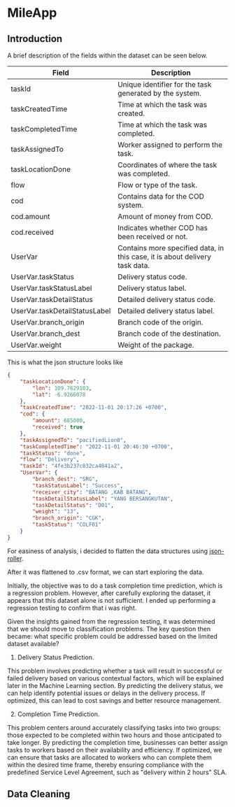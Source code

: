 # MileApp

## Introduction

A brief description of the fields within the dataset can be seen below.

| Field                    | Description                                  |
|--------------------------|----------------------------------------------|
| taskId                   | Unique identifier for the task generated by the system. |
| taskCreatedTime          | Time at which the task was created.           |
| taskCompletedTime        | Time at which the task was completed.         |
| taskAssignedTo           | Worker assigned to perform the task.          |
| taskLocationDone         | Coordinates of where the task was completed.  |
| flow                     | Flow or type of the task.                     |
| cod                      | Contains data for the COD system.             |
| cod.amount               | Amount of money from COD.                     |
| cod.received             | Indicates whether COD has been received or not. |
| UserVar                  | Contains more specified data, in this case, it is about delivery task data. |
| UserVar.taskStatus       | Delivery status code.                         |
| UserVar.taskStatusLabel | Delivery status label.                        |
| UserVar.taskDetailStatus | Detailed delivery status code.                |
| UserVar.taskDetailStatusLabel | Detailed delivery status label.           |
| UserVar.branch_origin    | Branch code of the origin.                    |
| UserVar.branch_dest      | Branch code of the destination.               |
| UserVar.weight           | Weight of the package.                        |


This is what the json structure looks like

```json
{
    "taskLocationDone": {
        "lon": 109.7629103,
        "lat": -6.9266078
    },
    "taskCreatedTime": "2022-11-01 20:17:26 +0700",
    "cod": {
        "amount": 685000,
        "received": true
    },
    "taskAssignedTo": "pacifiedLion0",
    "taskCompletedTime": "2022-11-01 20:46:30 +0700",
    "taskStatus": "done",
    "flow": "Delivery",
    "taskId": "4fe3b237c832ca4841a2",
    "UserVar": {
        "branch_dest": "SRG",
        "taskStatusLabel": "Success",
        "receiver_city": "BATANG ,KAB BATANG",
        "taskDetailStatusLabel": "YANG BERSANGKUTAN",
        "taskDetailStatus": "D01",
        "weight": "13",
        "branch_origin": "CGK",
        "taskStatus": "COLF01"
    }
}
```

For easiness of analysis, i decided to flatten the data structures using [json-roller](https://github.com/xitiomet/json-roller).

After it was flattened to .csv format, we can start exploring the data.

Initially, the objective was to do a task completion time prediction, which is a regression problem. However, after carefully exploring the dataset, it appears that this dataset alone is not sufficient. I ended up performing a regression testing to confirm that i was right.

Given the insights gained from the regression testing, it was determined that we should move to classification problems. The key question then became: what specific problem could be addressed based on the limited dataset available?


1. Delivery Status Prediction. 

This problem involves predicting whether a task will result in successful or failed delivery based on various contextual factors, which will be explained later in the Machine Learning section. By predicting the delivery status, we can help identify potential issues or delays in the delivery process. If optimized, this can lead to cost savings and better resource management.

2. Completion Time Prediction. 

This problem centers around accurately classifying tasks into two groups: those expected to be completed within two hours and those anticipated to take longer. By predicting the completion time, businesses can better assign tasks to workers based on their availability and efficiency. If optimized, we can ensure that tasks are allocated to workers who can complete them within the desired time frame, thereby ensuring compliance with the predefined Service Level Agreement, such as "delivery within 2 hours" SLA.

## Data Cleaning

